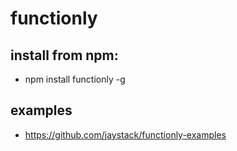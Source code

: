 # functionly
## install from npm:
- npm install functionly -g

## examples
- https://github.com/jaystack/functionly-examples